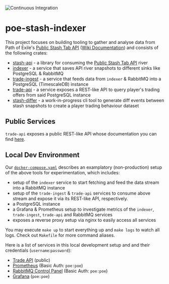 ![Continuous Integration](https://github.com/maximumstock/poe-stash-indexer/workflows/Continuous%20Integration/badge.svg)

# poe-stash-indexer

This project focuses on building tooling to gather and analyse data from Path of
Exile's [Public Stash Tab API](https://www.pathofexile.com/developer/docs/reference#publicstashes) ([Wiki Documentation](https://pathofexile.gamepedia.com/Public_stash_tab_API)) and consists of the following crates:

- [stash-api](crates/stash-api/README.md) - a library for consuming the [Public Stash Tab API](https://www.pathofexile.com/developer/docs/reference#publicstashes) river
- [indexer](crates/indexer/README.md) - a service that saves API river snapshots to different sinks like PostgreSQL & RabbitMQ
- [trade-ingest](crates/trade-ingest/README.md) - a service that feeds data from `indexer` & RabbitMQ into a PostgreSQL (TimescaleDB) instance
- [trade-api](crates/trade-api/README.md) - a service exposes a REST-like API to query player's trading offers from said PostgreSQL instance
- [stash-differ](crates/stash-differ/README.md) - a work-in-progress cli tool to generate diff events between stash snapshots to create a player trading behaviour dataset

## Public Services

`trade-api` exposes a public REST-like API whose documentation you can find [here](trade-api/README.md).

## Local Dev Environment

Our [`docker-compose.yaml`](./docker-compose.yaml) describes an examplatory (non-production) setup of the above tools for experimentation, which includes:

- setup of the `indexer` service to start fetching and feed the data stream into a RabbitMQ instance
- setup of the `trade-ingest` & `trade-api` services to consume above stream and expose it via its REST-like API, respectively.
- a PostgreSQL instance
- a Grafana & Prometheus setup to investigate metrics of the `indexer`, `trade-ingest`, `trade-api` and RabbitMQ services
- exposes a reverse proxy setup via nginx to easily access all services

You may execute `make up` to start everything up and `make logs` to watch all logs.
Check out `Makefile` for more command aliases.

Here is a list of services in this local development setup and and their credentials (`username`:`password`):

- [Trade API](http://trade.localhost:8888) (public)
- [Prometheus](http://prometheus.localhost:8888) (Basic Auth: `poe:poe`)
- [RabbitMQ Control Panel](http://rabbitmq.localhost:8888) (Basic Auth: `poe:poe`)
- [Grafana](http://grafana.localhost:8888) (`poe:poe`)
